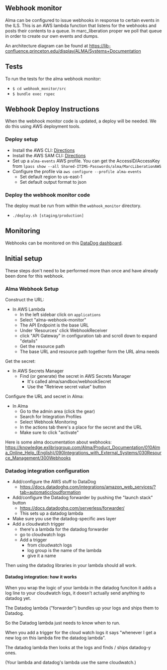 ## Webhook monitor

Alma can be configured to issue webhooks in response to certain events in the
ILS. This is an AWS lambda function that listens for the webhooks and posts
their contents to a queue. In marc_liberation proper we poll that queue in order
to create our own events and dumps.

An architecture diagram can be found at https://lib-confluence.princeton.edu/display/ALMA/Systems+Documentation

## Tests

To run the tests for the alma webhook monitor:
* `$ cd webhook_monitor/src`
* `$ bundle exec rspec`

## Webhook Deploy Instructions

When the webhook monitor code is updated, a deploy will be needed. We do this
using AWS deployment tools.

### Deploy setup
* Install the AWS CLI:
[Directions](https://docs.aws.amazon.com/cli/latest/userguide/install-cliv2-mac.html#cliv2-mac-install-confirm)
* Install the AWS SAM CLI:
[Directions](https://docs.aws.amazon.com/serverless-application-model/latest/developerguide/serverless-sam-cli-install-mac.html)
* Set up a `alma-events` AWS profile. You can get the AccessID/AccessKey from
`lpass show --all Shared-ITIMS-Passwords/alma/MarcLiberationAWS`
* Configure the profile via `aws configure --profile alma-events`
  - Set default region to us-east-1
  - Set default output format to json

### Deploy the webhook monitor code

The deploy must be run from within the `webhook_monitor` directory.

* `./deploy.sh [staging/production]`

## Monitoring

Webhooks can be monitored on this [DataDog
dashboard](https://app.datadoghq.com/dashboard/h8i-8uj-25j/alma-webhook-status?from_ts=1588799410114&live=true&to_ts=1588803010114).

## Initial setup

These steps don't need to be performed more than once and have already been done
for this webhook.

### Alma Webhook Setup

Construct the URL:

- In AWS Lambda
  - In the left sidebar click on `applications`
  - Select "alma-webhook-monitor"
  - The API Endpoint is the base URL
  - Under 'Resources' click WebhookReceiver
  - click "API Gateway" in configuration tab and scroll down to expand "details"
  - Get the resource path
  - The base URL and resource path together form the URL alma needs

Get the secret:

- In AWS Secrets Manager
  - Find (or generate) the secret in AWS Secrets Manager
    - It's called alma/sandbox/webhookSecret
    - Use the "Retrieve secret value" button

Configure the URL and secret in Alma:

- In Alma
  - Go to the admin area (click the gear)
  - Search for Integration Profiles
  - Select Webhook Monitoring
  - In the actions tab there's a place for the secret and the URL
  - Make sure to click "activate"

Here is some alma documentation about webhooks:
https://knowledge.exlibrisgroup.com/Alma/Product_Documentation/010Alma_Online_Help_(English)/090Integrations_with_External_Systems/030Resource_Management/300Webhooks

### Datadog integration configuration

- Add/configure the AWS stuff to DataDog
  - https://docs.datadoghq.com/integrations/amazon_web_services/?tab=automaticcloudformation
- Add/configure the Datadog forwarder by pushing the "launch stack" button
  - https://docs.datadoghq.com/serverless/forwarder/
  - This sets up a datadog lambda
- Make sure you use the datadog-specific aws layer
- Add a cloudwatch trigger
  - there's a lambda for the datadog forwarder
  - go to cloudwatch logs
  - Add a trigger
    - from cloudwatch logs
    - log group is the name of the lambda
    - give it a name

Then using the datadog libraries in your lambda should all work.

#### Datadog integration: how it works

When you wrap the logic of your lambda in the datadog funciton it adds a log
line to your cloudwatch logs, it doesn't actually send anything to datadog yet.

The Datadog lambda ("forwarder") bundles up your logs and ships them to Datadog.

So the Datadog lambda just needs to know when to run.

When you add a trigger for the cloud watch logs it says "whenever I get a new
log on this lambda fire the datadog lambda".

The datadog lambda then looks at the logs and finds / ships datadog-y ones.

(Your lambda and datadog's lambda use the same cloudwatch.)
